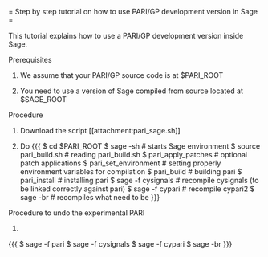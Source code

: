 = Step by step tutorial on how to use PARI/GP development version in Sage =

This tutorial explains how to use a PARI/GP development version inside Sage.

Prerequisites

 1. We assume that your PARI/GP source code is at $PARI_ROOT

 2. You need to use a version of Sage compiled from source located at $SAGE_ROOT

Procedure

 1. Download the script [[attachment:pari_sage.sh]]

 2. Do
{{{
$ cd $PARI_ROOT
$ sage -sh                # starts Sage environment
$ source pari_build.sh    # reading pari_build.sh
$ pari_apply_patches      # optional patch applications
$ pari_set_environment    # setting properly environment variables for compilation
$ pari_build              # building pari
$ pari_install            # installing pari
$ sage -f cysignals       # recompile cysignals (to be linked correctly against pari)
$ sage -f cypari          # recompile cypari2
$ sage -br                # recompiles what need to be
}}}

Procedure to undo the experimental PARI

1.
{{{
$ sage -f pari
$ sage -f cysignals
$ sage -f cypari
$ sage -br
}}}
